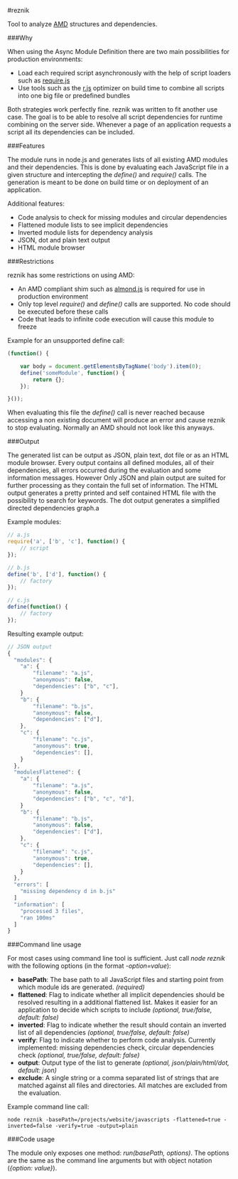#reznik

Tool to analyze [AMD](https://github.com/amdjs/amdjs-api/wiki/AMD) structures and dependencies.

###Why

When using the Async Module Definition there are two main possibilities for production environments:

* Load each required script asynchronously with the help of script loaders such as [require.js](http://requirejs.org/)
* Use tools such as the [r.js](https://github.com/jrburke/r.js) optimizer on build time to combine all scripts into one
big file or predefined bundles

Both strategies work perfectly fine. reznik was written to fit another use case.
The goal is to be able to resolve all script dependencies for runtime combining on the server side.
Whenever a page of an application requests a script all its dependencies can be included.

###Features

The module runs in node.js and generates lists of all existing AMD modules and their dependencies.
This is done by evaluating each JavaScript file in a given structure and intercepting the *define()* and *require()* calls.
The generation is meant to be done on build time or on deployment of an application.

Additional features:

* Code analysis to check for missing modules and circular dependencies
* Flattened module lists to see implicit dependencies
* Inverted module lists for dependency analysis
* JSON, dot and plain text output
* HTML module browser

###Restrictions

reznik has some restrictions on using AMD:

* An AMD compliant shim such as [almond.js](https://github.com/jrburke/almond) is required for use in production environment
* Only top level *require()* and *define()* calls are supported. No code should be executed before these calls
* Code that leads to infinite code execution will cause this module to freeze

Example for an unsupported define call:

```javascript
(function() {

    var body = document.getElementsByTagName('body').item(0); 
    define('someModule', function() {
        return {};
    });

}());
````

When evaluating this file the *define()* call is never reached because accessing a non existing document will produce
an error and cause reznik to stop evaluating. Normally an AMD should not look like this anyways.

###Output

The generated list can be output as JSON, plain text, dot file or as an HTML module browser.
Every output contains all defined modules, all of their dependencies, all errors occurred during the evaluation and some information messages.
However Only JSON and plain output are suited for further processing as they contain the full set of information.
The HTML output generates a pretty printed and self contained HTML file with the possibility to search for keywords.
The dot output generates a simplified directed dependencies graph.a

Example modules:

```javascript
// a.js
require('a', ['b', 'c'], function() {
    // script
});

// b.js
define('b', ['d'], function() {
    // factory
});

// c.js
define(function() {
    // factory
});
```

Resulting example output:

```javascript
// JSON output
{
  "modules": {
    "a": {
        "filename": "a.js",
        "anonymous": false,
        "dependencies": ["b", "c"],
    }
    "b": {
        "filename": "b.js",
        "anonymous": false,
        "dependencies": ["d"],
    },
    "c": {
        "filename": "c.js",
        "anonymous": true,
        "dependencies": [],
    }
  },
  "modulesFlattened": {
    "a": {
        "filename": "a.js",
        "anonymous": false,
        "dependencies": ["b", "c", "d"],
    }
    "b": {
        "filename": "b.js",
        "anonymous": false,
        "dependencies": ["d"],
    },
    "c": {
        "filename": "c.js",
        "anonymous": true,
        "dependencies": [],
    }
  },
  "errors": [
    "missing dependency d in b.js"
  ]
  "information": [
    "processed 3 files",
    "ran 100ms"
  ]
}
```

###Command line usage

For most cases using command line tool is sufficient. Just call *node reznik* with the following options (in the format *-option=value*):

* **basePath**: The base path to all JavaScript files and starting point from which module ids are generated. *(required)*
* **flattened**: Flag to indicate whether all implicit dependencies should be resolved resulting in a additional flattened
list. Makes it easier for an application to decide which scripts to include *(optional, true/false, default: false)*
* **inverted**: Flag to indicate whether the result should contain an inverted list of all dependencies *(optional, true/false, default: false)*
* **verify**: Flag to indicate whether to perform code analysis. Currently implemented: missing dependencies check,
circular dependencies check *(optional, true/false, default: false)*
* **output**: Output type of the list to generate *(optional, json/plain/html/dot, default: json)*
* **exclude**: A single string or a comma separated list of strings that are matched against all files and directories.
All matches are excluded from the evaluation.

Example command line call:

    node reznik -basePath=/projects/website/javascripts -flattened=true -inverted=false -verify=true -output=plain

###Code usage

The module only exposes one method: *run(basePath, options)*.
The options are the same as the command line arguments but with object notation (*{option: value}*).